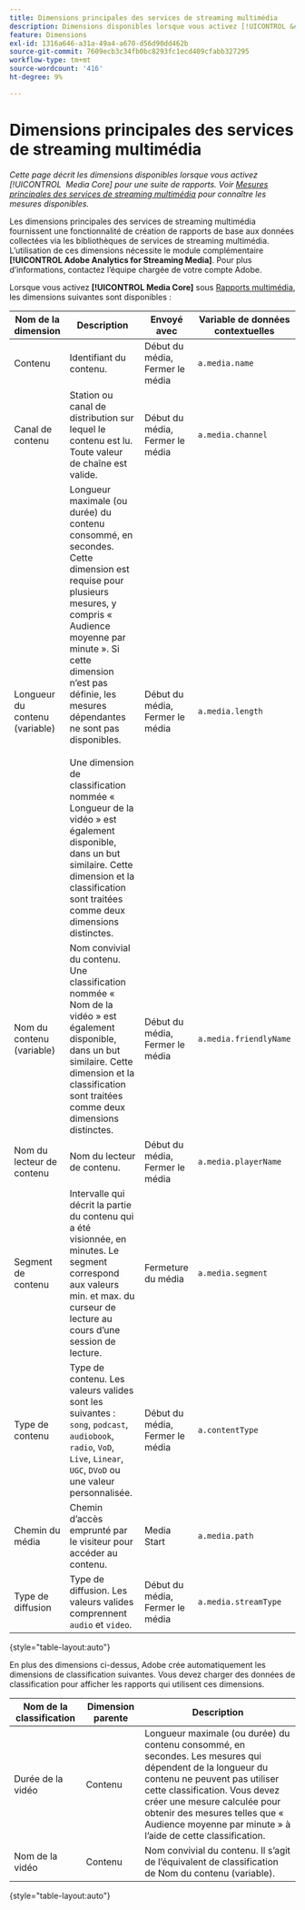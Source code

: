 ```yaml
---
title: Dimensions principales des services de streaming multimédia
description: Dimensions disponibles lorsque vous activez [!UICONTROL &#x200B; Media Core &#x200B;] pour une suite de rapports.
feature: Dimensions
exl-id: 1316a646-a31a-49a4-a670-d56d90dd462b
source-git-commit: 7609ecb3c34fb0bc8293fc1ecd409cfabb327295
workflow-type: tm+mt
source-wordcount: '416'
ht-degree: 9%

---
```


# Dimensions principales des services de streaming multimédia

*Cette page décrit les dimensions disponibles lorsque vous activez [!UICONTROL &#x200B; Media Core] pour une suite de rapports. Voir [Mesures principales des services de streaming multimédia](../metrics/sm-core.md) pour connaître les mesures disponibles.*

Les dimensions principales des services de streaming multimédia fournissent une fonctionnalité de création de rapports de base aux données collectées via les bibliothèques de services de streaming multimédia. L’utilisation de ces dimensions nécessite le module complémentaire **[!UICONTROL Adobe Analytics for Streaming Media]**. Pour plus d’informations, contactez l’équipe chargée de votre compte Adobe.

Lorsque vous activez **[!UICONTROL Media Core]** sous [Rapports multimédia](/help/admin/admin/c-manage-report-suites/c-edit-report-suites/media-management.md), les dimensions suivantes sont disponibles :

| Nom de la dimension | Description | Envoyé avec | Variable de données contextuelles |
| --- | --- | --- | --- |
| Contenu | Identifiant du contenu. | Début du média, Fermer le média | `a.media.name` |
| Canal de contenu | Station ou canal de distribution sur lequel le contenu est lu. Toute valeur de chaîne est valide. | Début du média, Fermer le média | `a.media.channel` |
| Longueur du contenu (variable) | Longueur maximale (ou durée) du contenu consommé, en secondes. Cette dimension est requise pour plusieurs mesures, y compris « Audience moyenne par minute ». Si cette dimension n’est pas définie, les mesures dépendantes ne sont pas disponibles.<br><br>Une dimension de classification nommée « Longueur de la vidéo » est également disponible, dans un but similaire. Cette dimension et la classification sont traitées comme deux dimensions distinctes. | Début du média, Fermer le média | `a.media.length` |
| Nom du contenu (variable) | Nom convivial du contenu. Une classification nommée « Nom de la vidéo » est également disponible, dans un but similaire. Cette dimension et la classification sont traitées comme deux dimensions distinctes. | Début du média, Fermer le média | `a.media.friendlyName` |
| Nom du lecteur de contenu | Nom du lecteur de contenu. | Début du média, Fermer le média | `a.media.playerName` |
| Segment de contenu | Intervalle qui décrit la partie du contenu qui a été visionnée, en minutes. Le segment correspond aux valeurs min. et max. du curseur de lecture au cours d’une session de lecture. | Fermeture du média | `a.media.segment` |
| Type de contenu | Type de contenu. Les valeurs valides sont les suivantes : `song`, `podcast`, `audiobook`, `radio`, `VoD`, `Live`, `Linear`, `UGC`, `DVoD` ou une valeur personnalisée. | Début du média, Fermer le média | `a.contentType` |
| Chemin du média | Chemin d’accès emprunté par le visiteur pour accéder au contenu. | Media Start | `a.media.path` |
| Type de diffusion | Type de diffusion. Les valeurs valides comprennent `audio` et `video`. | Début du média, Fermer le média | `a.media.streamType` |

{style="table-layout:auto"}

En plus des dimensions ci-dessus, Adobe crée automatiquement les dimensions de classification suivantes. Vous devez charger des données de classification pour afficher les rapports qui utilisent ces dimensions.

| Nom de la classification | Dimension parente | Description |
| --- | --- | --- |
| Durée de la vidéo | Contenu | Longueur maximale (ou durée) du contenu consommé, en secondes. Les mesures qui dépendent de la longueur du contenu ne peuvent pas utiliser cette classification. Vous devez créer une mesure calculée pour obtenir des mesures telles que « Audience moyenne par minute » à l’aide de cette classification. |
| Nom de la vidéo | Contenu | Nom convivial du contenu. Il s’agit de l’équivalent de classification de Nom du contenu (variable). |

{style="table-layout:auto"}
